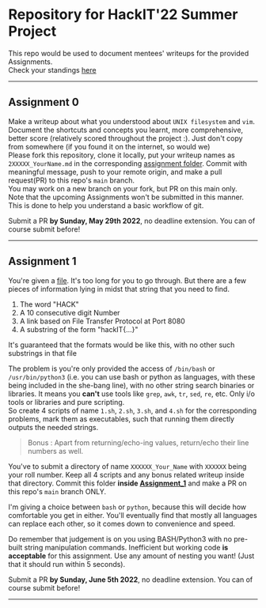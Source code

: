 # Repository for HackIT'22 Summer Project

This repo would be used to document mentees' writeups for the provided Assignments.  
Check your standings [here](https://ba-13.github.io/HackIT_22)

---

## Assignment 0

Make a writeup about what you understood about `UNIX filesystem` and `vim`.  
Document the shortcuts and concepts you learnt, more comprehensive, better score (relatively scored throughout the project :). Just don't copy from somewhere (if you found it on the internet, so would we)  
Please fork this repository, clone it locally, put your writeup names as
`2XXXXX_YourName.md` in the corresponding [assignment folder](./Assignment_0). Commit with meaningful message, push to your remote origin, and make a pull request(PR) to this repo's `main` branch.  
You may work on a new branch on your fork, but PR on this main only.  
Note that the upcoming Assignments won't be submitted in this manner. This is
done to help you understand a basic workflow of git.

Submit a PR **by Sunday, May 29th 2022**, no deadline extension. You can of
course submit before!

---

## Assignment 1

You're given a [file](./Assignment_1/i_am_hiding_stuff.txt). It's too long for you to go through. But there are a few pieces of information lying in midst that string that you need to find.

1. The word "HACK"
2. A 10 consecutive digit Number
3. A link based on File Transfer Protocol at Port 8080
4. A substring of the form "hackIT{...}"

It's guaranteed that the formats would be like this, with no other such substrings in that file

The problem is you're only provided the access of `/bin/bash` or `/usr/bin/python3` (i.e. you can use bash or python as languages, with these being included in the she-bang line), with no other string search binaries or libraries. It means you **can't** use tools like `grep`, `awk`, `tr`, `sed`, `re`, etc. Only i/o tools or libraries and pure scripting.  
So create 4 scripts of name `1.sh`, `2.sh`, `3.sh`, and `4.sh` for the corresponding problems, mark them as executables, such that running them directly outputs the needed strings.

> Bonus : Apart from returning/echo-ing values, return/echo their line numbers as well.

You've to submit a directory of name `XXXXXX_Your_Name` with `XXXXXX` being your roll number. Keep all 4 scripts and any bonus related writeup inside that directory. Commit this folder **inside [Assignment_1](./Assignment_1/)** and make a PR on this repo's `main` branch ONLY.

I'm giving a choice between `bash` or `python`, because this will decide how comfortable you get in either. You'll eventually find that mostly all languages can replace each other, so it comes down to convenience and speed.

Do remember that judgement is on you using BASH/Python3 with no pre-built string manipulation commands. Inefficient but working code **is acceptable** for this assignment. Use any amount of nesting you want! (Just that it should run within 5 seconds).

Submit a PR **by Sunday, June 5th 2022**, no deadline extension. You can of course submit before!

---
